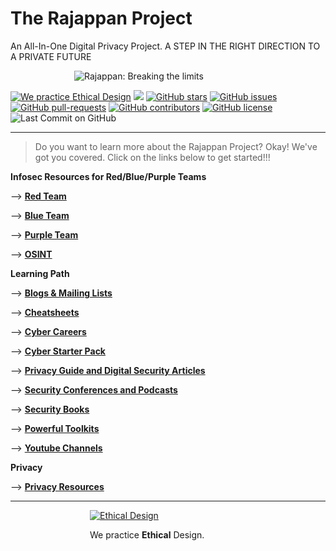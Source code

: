 # The Rajappan Project

An All-In-One Digital Privacy Project. A STEP IN THE RIGHT DIRECTION TO A PRIVATE FUTURE

<div style='display: block; width: 300px; margin-left: auto; margin-right: auto;'><img style='margin-left: auto; margin-right: auto; margin-bottom: 0; ' alt='Rajappan: Breaking the limits' src='https://user-images.githubusercontent.com/24914913/127732050-bd348cc2-5004-4640-a360-1458421128ab.png'> </div>

<a href='https://ind.ie/ethical-design'><img style='margin-left: auto; margin-right: auto;' alt='We practice Ethical Design' src='https://img.shields.io/badge/Ethical_Design-_▲_❤_-blue.svg'></a>
![](https://visitor-badge.laobi.icu/badge?page_id=kaiiyer.rajappan)
[![GitHub stars](https://img.shields.io/github/stars/kaiiyer/rajappan)](https://github.com/kaiiyer/rajappan/stargazers)
[![GitHub issues](https://img.shields.io/github/issues/kaiiyer/rajappan.svg)](https://GitHub.com/kaiiyer/rajappan/issues/)
[![GitHub pull-requests](https://img.shields.io/github/issues-pr/kaiiyer/rajappan.svg)](https://GitHub.com/kaiiyer/rajappan/pull/)
[![GitHub contributors](https://img.shields.io/github/contributors/kaiiyer/rajappan.svg)](https://GitHub.com/kaiiyer/rajappan/graphs/contributors/)
[![GitHub license](https://img.shields.io/github/license/kaiiyer/rajappan)](https://github.com/kaiiyer/rajappan/blob/master/LICENSE)
![Last Commit on GitHub](https://img.shields.io/github/last-commit/kaiiyer/rajappan.svg)

---------

> Do you want to learn more about the Rajappan Project? Okay! We've got you covered.
Click on the links below to get started!!!

**Infosec Resources for Red/Blue/Purple Teams**

--> [**Red Team**](infosec/RedTeam)

--> [**Blue Team**](infosec/BlueTeam)

--> [**Purple Team**](infosec/PurpleTeam/README.md)

--> [**OSINT**](infosec/osint/README.md)

**Learning Path**

--> [**Blogs & Mailing Lists**](learning-path/blog.md)

--> [**Cheatsheets**](learning-path/cheatsheets.md)

--> [**Cyber Careers**](learning-path/career.md)

--> [**Cyber Starter Pack**](learning-path/starter-pack.md)

--> [**Privacy Guide and Digital Security Articles**](learning-path/guide-art.md)

--> [**Security Conferences and Podcasts**](learning-path/conf-pod.md)

--> [**Security Books**](learning-path/books.md)

--> [**Powerful Toolkits**](learning-path/toolkits.md)

--> [**Youtube Channels**](learning-path/video.md)

**Privacy**

--> [**Privacy Resources**](privacy/README.md)


---------

<div style='display: block; width: 250px; margin-left: auto; margin-right: auto;'><a href='https://ind.ie/ethical-design'><img style='margin-left: auto; margin-right: auto; margin-bottom: 0;' alt='Ethical Design' src='https://ind.ie/ethical-design/images/ethical-design-badge-tiny.svg'></a><p>We practice <strong>Ethical</strong> Design.</p></div>

